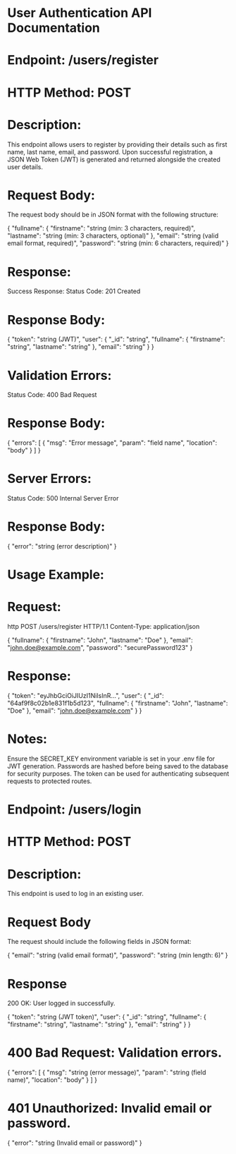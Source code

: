 
# User Authentication API Documentation

# Endpoint: /users/register

# HTTP Method: POST

# Description:
This endpoint allows users to register by providing their details such as first name, last name, email, and password. Upon successful registration, a JSON Web Token (JWT) is generated and returned alongside the created user details.

# Request Body:
The request body should be in JSON format with the following structure:

{
  "fullname": {
    "firstname": "string (min: 3 characters, required)",
    "lastname": "string (min: 3 characters, optional)"
  },
  "email": "string (valid email format, required)",
  "password": "string (min: 6 characters, required)"
}

# Response:
Success Response:
Status Code: 201 Created

# Response Body:
{
  "token": "string (JWT)",
  "user": {
    "_id": "string",
    "fullname": {
      "firstname": "string",
      "lastname": "string"
    },
    "email": "string"
  }
}

# Validation Errors:
Status Code: 400 Bad Request

# Response Body:
{
  "errors": [
    {
      "msg": "Error message",
      "param": "field name",
      "location": "body"
    }
  ]
}

# Server Errors:
Status Code: 500 Internal Server Error

# Response Body:
{
  "error": "string (error description)"
}

# Usage Example:
# Request:
http
POST /users/register HTTP/1.1
Content-Type: application/json

{
  "fullname": {
    "firstname": "John",
    "lastname": "Doe"
  },
  "email": "john.doe@example.com",
  "password": "securePassword123"
}

# Response:
{
  "token": "eyJhbGciOiJIUzI1NiIsInR...",
  "user": {
    "_id": "64af9f8c02b1e831f1b5d123",
    "fullname": {
      "firstname": "John",
      "lastname": "Doe"
    },
    "email": "john.doe@example.com"
  }
}

# Notes:
Ensure the SECRET_KEY environment variable is set in your .env file for JWT generation.
Passwords are hashed before being saved to the database for security purposes.
The token can be used for authenticating subsequent requests to protected routes.

# Endpoint: /users/login

# HTTP Method: POST

# Description:
This endpoint is used to log in an existing user.

# Request Body
The request should include the following fields in JSON format:

{
  "email": "string (valid email format)",
  "password": "string (min length: 6)"
}

# Response
200 OK: User logged in successfully.

{
  "token": "string (JWT token)",
  "user": {
    "_id": "string",
    "fullname": {
      "firstname": "string",
      "lastname": "string"
    },
    "email": "string"
  }
}

# 400 Bad Request: Validation errors.

{
  "errors": [
    {
      "msg": "string (error message)",
      "param": "string (field name)",
      "location": "body"
    }
  ]
}

# 401 Unauthorized: Invalid email or password.

{
  "error": "string (Invalid email or password)"
}